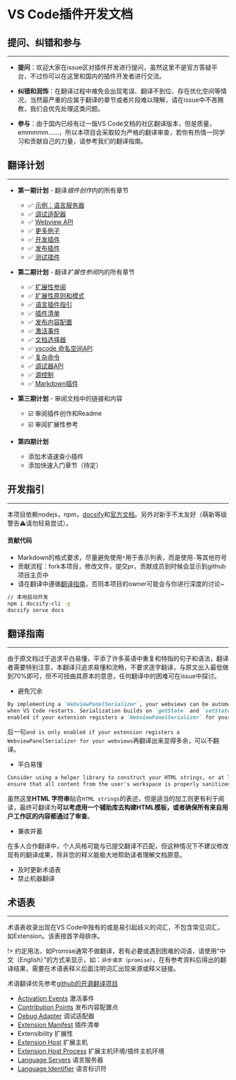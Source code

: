 # VS Code插件开发文档

## 提问、纠错和参与
---
- **提问**：欢迎大家在issue区对插件开发进行提问，虽然这里不是官方答疑平台，不过你可以在这里和国内的插件开发者进行交流。

- **纠错和润饰**：在翻译过程中难免会出现笔误、翻译不到位、存在优化空间等情况，当然最严重的应属于翻译的章节或者片段难以理解，请在issue中不吝赐教，我们会优先处理这类问题。

- **参与**：由于国内已经有过一版VS Code文档的社区翻译版本，但是质量，emmmmm……，所以本项目会采取较为严格的翻译审查，若你有热情一同学习和贡献自己的力量，请参考我们的翻译指南。

## 翻译计划
---
- **第一期计划** - 翻译*插件创作*内的所有章节
    - ✅ [示例：语言服务器](https://code.visualstudio.com/docs/extensions/example-language-server)
    - ✅ [调试适配器](https://code.visualstudio.com/docs/extensions/example-debuggers)
    - ✅ [Webview API](https://code.visualstudio.com/docs/extensions/webview)
    - ✅ [更多例子](https://code.visualstudio.com/docs/extensions/samples)
    - ✅ [开发插件](https://code.visualstudio.com/docs/extensions/developing-extensions)
    - ✅ [发布插件](https://code.visualstudio.com/docs/extensions/publish-extension)
    - ✅ [测试插件](https://code.visualstudio.com/docs/extensions/testing-extensions)

- **第二期计划** - 翻译*扩展性参阅*内的所有章节
    - ✅ [扩展性参阅](https://code.visualstudio.com/docs/extensionAPI/overview)
    - ✅ [扩展性原则和模式](https://code.visualstudio.com/docs/extensionAPI/patterns-and-principles)
    - ✅ [语言插件指引](https://code.visualstudio.com/docs/extensionAPI/language-support)
    - ✅ [插件清单](https://code.visualstudio.com/docs/extensionAPI/extension-manifest)
    - ✅ [发布内容配置](https://code.visualstudio.com/docs/extensionAPI/extension-points)
    - ✅ [激活事件](https://code.visualstudio.com/docs/extensionAPI/activation-events)
    - ✅ [文档选择器](https://code.visualstudio.com/docs/extensionAPI/document-selectors)
    - ✅ [vscode 命名空间API](https://code.visualstudio.com/docs/extensionAPI/vscode-api)
    - ✅ [复杂命令](https://code.visualstudio.com/docs/extensionAPI/vscode-api-commands)
    - ✅ [调试器API](https://code.visualstudio.com/docs/extensionAPI/api-debugging)
    - ✅ [源控制](https://code.visualstudio.com/docs/extensionAPI/api-scm)
    - ✅ [Markdown插件](https://code.visualstudio.com/docs/extensionAPI/api-markdown)

- **第三期计划** - 审阅文档中的链接和内容
    - ☑️ 审阅插件创作和Readme
    - ☑️ 审阅扩展性参考

- **第四期计划**
    - 添加术语速查小插件
    - 添加快速入门章节（待定）

## 开发指引
---
本项目依赖nodejs，npm，[docsify](https://docsify.js.org/)和[官方文档](https://code.visualstudio.com/docs)。另外对新手不太友好（萌新等级警告⚠️请勿轻易尝试）。

#### 贡献代码

- Markdown的格式要求，尽量避免使用`*`用于表示列表，而是使用`-`等其他符号
- 贡献流程：fork本项目，修改文件，提交pr，贡献成员到时候会显示到github项目主页中
- 请在翻译中遵循[翻译指南](#翻译指南)，否则本项目的owner可能会与你进行深度的讨论~

```bash
// 本地启动开发
npm i docsify-cli -g
docsify serve docs
```

## 翻译指南
---

由于原文档过于追求平白易懂，平添了许多英语中重复和特指的句子和语法，翻译者需要特别注意，本翻译只追求易懂和流畅，不要求逐字翻译，与原文出入最低做到70%即可，但不可扭曲其原本的意思，任何翻译中的困难可在issue中探讨。

- 避免冗余
```markdown
By implementing a `WebviewPanelSerializer`, your webviews can be automatically restored 
when VS Code restarts. Serialization builds on `getState` and `setState`, and is only 
enabled if your extension registers a `WebviewPanelSerializer` for your webviews.
```
后一句`and is only enabled if your extension registers a WebviewPanelSerializer for your webviews`再翻译出来显得多余，可以不翻译。

- 平白易懂
```markdown
Consider using a helper library to construct your HTML strings, or at least 
ensure that all content from the user's workspace is properly sanitized.
```
虽然这里**HTML 字符串**贴合`HTML strings`的表述，但是适当的加工则更有利于阅读，最终可翻译为**可以考虑用一个辅助库去构建HTML模板，或者确保所有来自用户工作区的内容都通过了审查**。

- 兼收并蓄

在多人合作翻译中，个人风格可能与已提交翻译不匹配，但这种情况下不建议修改现有的翻译成果，除非您的释义能极大地帮助读者理解文档原意。

- 及时更新术语表
- 禁止机器翻译

## 术语表
---
术语表收录出现在VS Code中独有的或是易引起歧义的词汇，不包含常见词汇，如Extension。该表按首字母排序。

!> 约定用法，如Promise通常不做翻译，若有必要或遇到困难的词语，请使用“中文（English）”的方式来显示，如：`异步请求（promise）`，在有参考资料后得出的翻译结果，需要在术语表释义后面注明词汇出现来源或释义链接。

术语翻译优先参考[github的开源翻译项目](https://github.com/Microsoft/vscode-loc/blob/master/i18n/vscode-language-pack-zh-hans/translations/main.i18n.json)

- [Activation Events](https://code.visualstudio.com/docs/extensionAPI/overview) 激活事件
- [Contribution Points](https://code.visualstudio.com/docs/extensionAPI/overview) 发布内容配置点
- [Debug Adapter](https://code.visualstudio.com/docs/extensions/overview#_language-servers) 调试适配器
- [Extension Manifest](https://code.visualstudio.com/docs/extensionAPI/overview) 插件清单
- Extensibility 扩展性
- [Extension Host](https://code.visualstudio.com/docs/extensionAPI/patterns-and-principles) 扩展主机
- [Extension Host Process](https://code.visualstudio.com/docs/extensionAPI/patterns-and-principles) 扩展主机环境/插件主机环境
- [Language Servers](https://code.visualstudio.com/docs/extensions/overview#_language-servers) 语言服务器
- [Language Identifier](https://code.visualstudio.com/docs/extensions/themes-snippets-colorizers#_language-identifiers) 语言标识符